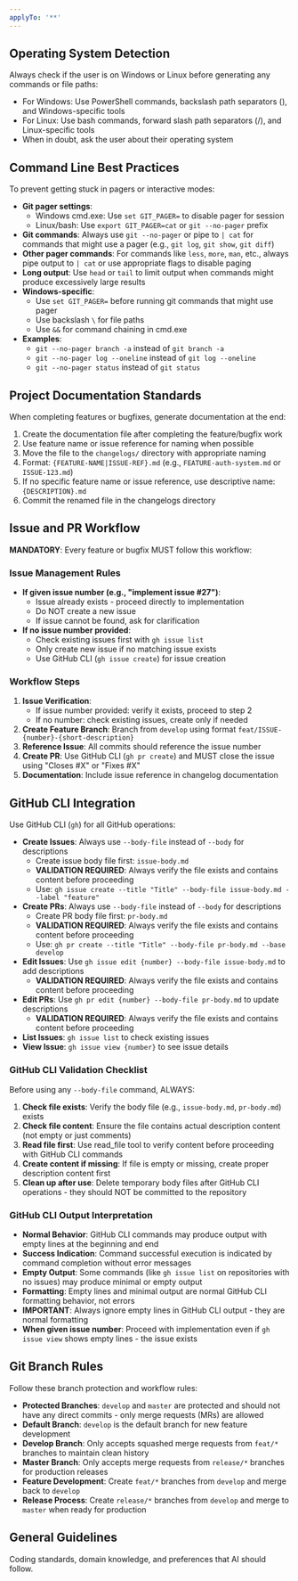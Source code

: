 ```yaml
---
applyTo: '**'
---
```

## Operating System Detection
Always check if the user is on Windows or Linux before generating any commands or file paths:
- For Windows: Use PowerShell commands, backslash path separators (\), and Windows-specific tools
- For Linux: Use bash commands, forward slash path separators (/), and Linux-specific tools
- When in doubt, ask the user about their operating system

## Command Line Best Practices
To prevent getting stuck in pagers or interactive modes:
- **Git pager settings**:
  - Windows cmd.exe: Use `set GIT_PAGER=` to disable pager for session
  - Linux/bash: Use `export GIT_PAGER=cat` or `git --no-pager` prefix
- **Git commands**: Always use `git --no-pager` or pipe to `| cat` for commands that might use a pager (e.g., `git log`, `git show`, `git diff`)
- **Other pager commands**: For commands like `less`, `more`, `man`, etc., always pipe output to `| cat` or use appropriate flags to disable paging
- **Long output**: Use `head` or `tail` to limit output when commands might produce excessively large results
- **Windows-specific**: 
  - Use `set GIT_PAGER=` before running git commands that might use pager
  - Use backslash `\` for file paths
  - Use `&&` for command chaining in cmd.exe
- **Examples**: 
  - `git --no-pager branch -a` instead of `git branch -a`
  - `git --no-pager log --oneline` instead of `git log --oneline`
  - `git --no-pager status` instead of `git status`

## Project Documentation Standards
When completing features or bugfixes, generate documentation at the end:
1. Create the documentation file after completing the feature/bugfix work
2. Use feature name or issue reference for naming when possible
3. Move the file to the `changelogs/` directory with appropriate naming
4. Format: `{FEATURE-NAME|ISSUE-REF}.md` (e.g., `FEATURE-auth-system.md` or `ISSUE-123.md`)
5. If no specific feature name or issue reference, use descriptive name: `{DESCRIPTION}.md`
6. Commit the renamed file in the changelogs directory

## Issue and PR Workflow
**MANDATORY**: Every feature or bugfix MUST follow this workflow:

### Issue Management Rules
- **If given issue number (e.g., "implement issue #27")**: 
  - Issue already exists - proceed directly to implementation
  - Do NOT create a new issue
  - If issue cannot be found, ask for clarification
- **If no issue number provided**:
  - Check existing issues first with `gh issue list`
  - Only create new issue if no matching issue exists
  - Use GitHub CLI (`gh issue create`) for issue creation

### Workflow Steps
1. **Issue Verification**: 
   - If issue number provided: verify it exists, proceed to step 2
   - If no number: check existing issues, create only if needed
2. **Create Feature Branch**: Branch from `develop` using format `feat/ISSUE-{number}-{short-description}`
3. **Reference Issue**: All commits should reference the issue number
4. **Create PR**: Use GitHub CLI (`gh pr create`) and MUST close the issue using "Closes #X" or "Fixes #X"
5. **Documentation**: Include issue reference in changelog documentation

## GitHub CLI Integration
Use GitHub CLI (`gh`) for all GitHub operations:
- **Create Issues**: Always use `--body-file` instead of `--body` for descriptions
  - Create issue body file first: `issue-body.md`
  - **VALIDATION REQUIRED**: Always verify the file exists and contains content before proceeding
  - Use: `gh issue create --title "Title" --body-file issue-body.md --label "feature"`
- **Create PRs**: Always use `--body-file` instead of `--body` for descriptions
  - Create PR body file first: `pr-body.md`
  - **VALIDATION REQUIRED**: Always verify the file exists and contains content before proceeding
  - Use: `gh pr create --title "Title" --body-file pr-body.md --base develop`
- **Edit Issues**: Use `gh issue edit {number} --body-file issue-body.md` to add descriptions
  - **VALIDATION REQUIRED**: Always verify the file exists and contains content before proceeding
- **Edit PRs**: Use `gh pr edit {number} --body-file pr-body.md` to update descriptions
  - **VALIDATION REQUIRED**: Always verify the file exists and contains content before proceeding
- **List Issues**: `gh issue list` to check existing issues
- **View Issue**: `gh issue view {number}` to see issue details

### GitHub CLI Validation Checklist
Before using any `--body-file` command, ALWAYS:
1. **Check file exists**: Verify the body file (e.g., `issue-body.md`, `pr-body.md`) exists
2. **Check file content**: Ensure the file contains actual description content (not empty or just comments)
3. **Read file first**: Use read_file tool to verify content before proceeding with GitHub CLI commands
4. **Create content if missing**: If file is empty or missing, create proper description content first
5. **Clean up after use**: Delete temporary body files after GitHub CLI operations - they should NOT be committed to the repository

### GitHub CLI Output Interpretation
- **Normal Behavior**: GitHub CLI commands may produce output with empty lines at the beginning and end
- **Success Indication**: Command successful execution is indicated by command completion without error messages
- **Empty Output**: Some commands (like `gh issue list` on repositories with no issues) may produce minimal or empty output
- **Formatting**: Empty lines and minimal output are normal GitHub CLI formatting behavior, not errors
- **IMPORTANT**: Always ignore empty lines in GitHub CLI output - they are normal formatting
- **When given issue number**: Proceed with implementation even if `gh issue view` shows empty lines - the issue exists

## Git Branch Rules
Follow these branch protection and workflow rules:
- **Protected Branches**: `develop` and `master` are protected and should not have any direct commits - only merge requests (MRs) are allowed
- **Default Branch**: `develop` is the default branch for new feature development
- **Develop Branch**: Only accepts squashed merge requests from `feat/*` branches to maintain clean history
- **Master Branch**: Only accepts merge requests from `release/*` branches for production releases
- **Feature Development**: Create `feat/*` branches from `develop` and merge back to `develop`
- **Release Process**: Create `release/*` branches from `develop` and merge to `master` when ready for production

## General Guidelines
Coding standards, domain knowledge, and preferences that AI should follow.